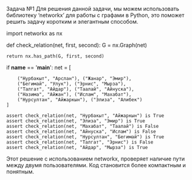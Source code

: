 Задача №1
Для решения данной задачи, мы можем использовать библиотеку ‘networkx’ для работы с графами в Python, это поможет решить задачу коротким и элегантным способом.


import networkx as nx


def check_relation(net, first, second):
    G = nx.Graph(net)

    return nx.has_path(G, first, second)


if __name__ == '__main__':
    net = [
    
        ("Нурбакыт", "Арслан"), ("Жанар", "Эмир"),
        ("Бегимай", "Улук"), ("Эрнис", "Мырза"),
        ("Талгат", "Айдар"), ("Таалай", "Айнуска"),
        ("Назима", "Айжан"), ("Ислам", "Махабат"),
        ("Нурсултан", "Айжаркын"), ("Элиза", "Алибек")
    ]

    assert check_relation(net, "Нурбакыт", "Айжаркын") is True
    assert check_relation(net, "Элиза", "Эмир") is True
    assert check_relation(net, "Махабат", "Таалай") is False
    assert check_relation(net, "Айнуска", "Ислам") is False
    assert check_relation(net, "Нурсултан", "Бегимай") is True
    assert check_relation(net, "Талгат", "Эрнис") is False
    assert check_relation(net, "Айдар", "Мырза") is True

Этот решение с использованием networkx, проверяет наличие пути между двумя пользователями. Код становится более компактным и понятным.
